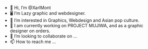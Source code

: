 - 👋 Hi, I’m @XarlMont
- 🖥️ I’m Lazy graphic and webdesigner.
- 👀 I’m interested in Graphics, Webdesign and Asian pop culture.
- 🌱 I am currently working on PROJECT MUJIWA, and as a graphic designer on orders.
- 💞️ I’m looking to collaborate on ...
- 📫 How to reach me ...

<!---
XarlMont/XarlMont is a ✨ special ✨ repository because its `README.md` (this file) appears on your GitHub profile.
You can click the Preview link to take a look at your changes.
--->
